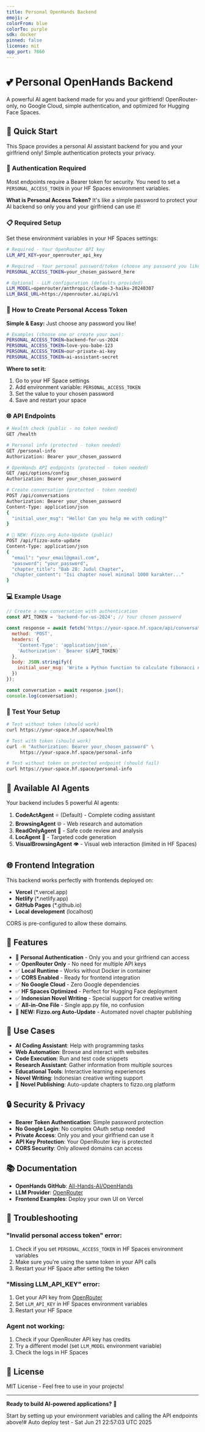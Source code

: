 ```yaml
---
title: Personal OpenHands Backend
emoji: 💕
colorFrom: blue
colorTo: purple
sdk: docker
pinned: false
license: mit
app_port: 7860
---
```


# 💕 Personal OpenHands Backend

A powerful AI agent backend made for you and your girlfriend! OpenRouter-only, no Google Cloud, simple authentication, and optimized for Hugging Face Spaces.

## 🚀 Quick Start

This Space provides a personal AI assistant backend for you and your girlfriend only! Simple authentication protects your privacy.

### 🔐 Authentication Required

Most endpoints require a Bearer token for security. You need to set a `PERSONAL_ACCESS_TOKEN` in your HF Spaces environment variables.

**What is Personal Access Token?** It's like a simple password to protect your AI backend so only you and your girlfriend can use it!

### 📋 Required Setup

Set these environment variables in your HF Spaces settings:

```bash
# Required - Your OpenRouter API key
LLM_API_KEY=your_openrouter_api_key

# Required - Your personal password/token (choose any password you like!)
PERSONAL_ACCESS_TOKEN=your_chosen_password_here

# Optional - LLM configuration (defaults provided)
LLM_MODEL=openrouter/anthropic/claude-3-haiku-20240307
LLM_BASE_URL=https://openrouter.ai/api/v1
```

### 🔑 How to Create Personal Access Token

**Simple & Easy:** Just choose any password you like!

```bash
# Examples (choose one or create your own):
PERSONAL_ACCESS_TOKEN=backend-for-us-2024
PERSONAL_ACCESS_TOKEN=love-you-babe-123
PERSONAL_ACCESS_TOKEN=our-private-ai-key
PERSONAL_ACCESS_TOKEN=ai-assistant-secret
```

**Where to set it:**
1. Go to your HF Space settings
2. Add environment variable: `PERSONAL_ACCESS_TOKEN`
3. Set the value to your chosen password
4. Save and restart your space

### 🌐 API Endpoints

```bash
# Health check (public - no token needed)
GET /health

# Personal info (protected - token needed)
GET /personal-info
Authorization: Bearer your_chosen_password

# OpenHands API endpoints (protected - token needed)
GET /api/options/config
Authorization: Bearer your_chosen_password

# Create conversation (protected - token needed)
POST /api/conversations
Authorization: Bearer your_chosen_password
Content-Type: application/json
{
  "initial_user_msg": "Hello! Can you help me with coding?"
}

# 🚀 NEW: Fizzo.org Auto-Update (public)
POST /api/fizzo-auto-update
Content-Type: application/json
{
  "email": "your_email@gmail.com",
  "password": "your_password",
  "chapter_title": "Bab 28: Judul Chapter",
  "chapter_content": "Isi chapter novel minimal 1000 karakter..."
}
```

### 💻 Example Usage

```javascript
// Create a new conversation with authentication
const API_TOKEN = 'backend-for-us-2024'; // Your chosen password

const response = await fetch('https://your-space.hf.space/api/conversations', {
  method: 'POST',
  headers: { 
    'Content-Type': 'application/json',
    'Authorization': `Bearer ${API_TOKEN}`
  },
  body: JSON.stringify({
    initial_user_msg: 'Write a Python function to calculate fibonacci numbers'
  })
});

const conversation = await response.json();
console.log(conversation);
```

### 🧪 Test Your Setup

```bash
# Test without token (should work)
curl https://your-space.hf.space/health

# Test with token (should work)
curl -H "Authorization: Bearer your_chosen_password" \
     https://your-space.hf.space/personal-info

# Test without token on protected endpoint (should fail)
curl https://your-space.hf.space/personal-info
```

## 🤖 Available AI Agents

Your backend includes 5 powerful AI agents:

1. **CodeActAgent** ⭐ (Default) - Complete coding assistant
2. **BrowsingAgent** 🌐 - Web research and automation
3. **ReadOnlyAgent** 📖 - Safe code review and analysis
4. **LocAgent** 🎯 - Targeted code generation
5. **VisualBrowsingAgent** 👁️ - Visual web interaction (limited in HF Spaces)

## 🌐 Frontend Integration

This backend works perfectly with frontends deployed on:
- **Vercel** (*.vercel.app)
- **Netlify** (*.netlify.app) 
- **GitHub Pages** (*.github.io)
- **Local development** (localhost)

CORS is pre-configured to allow these domains.

## 🔧 Features

- 🔐 **Personal Authentication** - Only you and your girlfriend can access
- ✅ **OpenRouter Only** - No need for multiple API keys
- ✅ **Local Runtime** - Works without Docker in container
- ✅ **CORS Enabled** - Ready for frontend integration
- ✅ **No Google Cloud** - Zero Google dependencies
- ✅ **HF Spaces Optimized** - Perfect for Hugging Face deployment
- ✅ **Indonesian Novel Writing** - Special support for creative writing
- ✅ **All-in-One File** - Single app.py file, no confusion
- 🚀 **NEW: Fizzo.org Auto-Update** - Automated novel chapter publishing

## 🎯 Use Cases

- **AI Coding Assistant**: Help with programming tasks
- **Web Automation**: Browse and interact with websites  
- **Code Execution**: Run and test code snippets
- **Research Assistant**: Gather information from multiple sources
- **Educational Tools**: Interactive learning experiences
- **Novel Writing**: Indonesian creative writing support
- 🚀 **Novel Publishing**: Auto-update chapters to fizzo.org platform

## 🔒 Security & Privacy

- **Bearer Token Authentication**: Simple password protection
- **No Google Login**: No complex OAuth setup needed
- **Private Access**: Only you and your girlfriend can use it
- **API Key Protection**: Your OpenRouter key is protected
- **CORS Security**: Only allowed domains can access

## 📚 Documentation

- **OpenHands GitHub**: [All-Hands-AI/OpenHands](https://github.com/All-Hands-AI/OpenHands)
- **LLM Provider**: [OpenRouter](https://openrouter.ai)
- **Frontend Examples**: Deploy your own UI on Vercel

## 🚨 Troubleshooting

### "Invalid personal access token" error:
1. Check if you set `PERSONAL_ACCESS_TOKEN` in HF Spaces environment variables
2. Make sure you're using the same token in your API calls
3. Restart your HF Space after setting the token

### "Missing LLM_API_KEY" error:
1. Get your API key from [OpenRouter](https://openrouter.ai)
2. Set `LLM_API_KEY` in HF Spaces environment variables
3. Restart your HF Space

### Agent not working:
1. Check if your OpenRouter API key has credits
2. Try a different model (set `LLM_MODEL` environment variable)
3. Check the logs in HF Spaces

## 📝 License

MIT License - Feel free to use in your projects!

---

**Ready to build AI-powered applications?** 🚀 

Start by setting up your environment variables and calling the API endpoints above!# Auto deploy test - Sat Jun 21 22:57:03 UTC 2025
